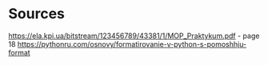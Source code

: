 # Sources

https://ela.kpi.ua/bitstream/123456789/43381/1/MOP_Praktykum.pdf - page 18
https://pythonru.com/osnovy/formatirovanie-v-python-s-pomoshhju-format